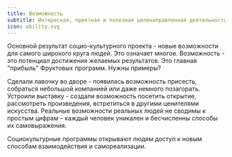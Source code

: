 ```yaml
---
title: Возможность
subtitle: Интересная, приятная и полезная целенаправленная деятельность, а также всё необходимое для её осуществления
icon: ability.svg
---
```


Основной результат социо-культурного проекта - новые возможности для самого широкого круга людей. Это означает многое. Возможность - это потенциал достижения желаемых результатов. Это главная "прибыль" Фруктовых программ. Нужны примеры?

Сделали лавочку во дворе - появилась возможность присесть, собраться небольшой компанией или даже немного позагорать. Устроили выставку - создали возможность посетить открытие, рассмотреть произведения, встретиться в другими ценителями искусства. Реальные возможности реальных людей не сводимы к простым цифрам – каждый человек уникален и бесчисленны способы их самовыражения.

Социокультурные программы открывают людям доступ к новым способам взаимодействия и самореализации. 